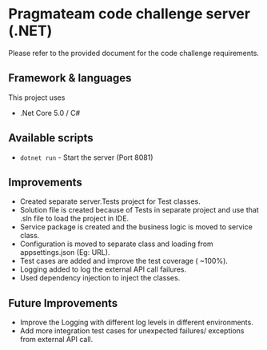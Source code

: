 # Pragmateam code challenge server (.NET)

Please refer to the provided document for the code challenge requirements.

## Framework & languages
This project uses
* .Net Core 5.0 / C#

## Available scripts
- `dotnet run` - Start the server (Port 8081)

## Improvements
- Created separate server.Tests project for Test classes.
- Solution file is created because of Tests in separate project and use that .sln file to load the project in IDE.
- Service package is created and the business logic is moved to service class.
- Configuration is moved to separate class and loading from appsettings.json (Eg: URL).
- Test cases are added and improve the test coverage ( ~100%).
- Logging added to log the external API call failures.
- Used dependency injection to inject the classes.


## Future Improvements
- Improve the Logging with different log levels in different environments.
- Add more integration test cases for unexpected failures/ exceptions from external API call.